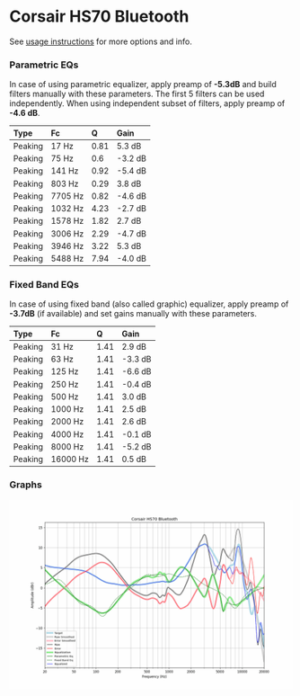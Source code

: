 # Corsair HS70 Bluetooth
See [usage instructions](https://github.com/jaakkopasanen/AutoEq#usage) for more options and info.

### Parametric EQs
In case of using parametric equalizer, apply preamp of **-5.3dB** and build filters manually
with these parameters. The first 5 filters can be used independently.
When using independent subset of filters, apply preamp of **-4.6 dB**.

| Type    | Fc      |    Q | Gain    |
|:--------|:--------|:-----|:--------|
| Peaking | 17 Hz   | 0.81 | 5.3 dB  |
| Peaking | 75 Hz   | 0.6  | -3.2 dB |
| Peaking | 141 Hz  | 0.92 | -5.4 dB |
| Peaking | 803 Hz  | 0.29 | 3.8 dB  |
| Peaking | 7705 Hz | 0.82 | -4.6 dB |
| Peaking | 1032 Hz | 4.23 | -2.7 dB |
| Peaking | 1578 Hz | 1.82 | 2.7 dB  |
| Peaking | 3006 Hz | 2.29 | -4.7 dB |
| Peaking | 3946 Hz | 3.22 | 5.3 dB  |
| Peaking | 5488 Hz | 7.94 | -4.0 dB |

### Fixed Band EQs
In case of using fixed band (also called graphic) equalizer, apply preamp of **-3.7dB**
(if available) and set gains manually with these parameters.

| Type    | Fc       |    Q | Gain    |
|:--------|:---------|:-----|:--------|
| Peaking | 31 Hz    | 1.41 | 2.9 dB  |
| Peaking | 63 Hz    | 1.41 | -3.3 dB |
| Peaking | 125 Hz   | 1.41 | -6.6 dB |
| Peaking | 250 Hz   | 1.41 | -0.4 dB |
| Peaking | 500 Hz   | 1.41 | 3.0 dB  |
| Peaking | 1000 Hz  | 1.41 | 2.5 dB  |
| Peaking | 2000 Hz  | 1.41 | 2.6 dB  |
| Peaking | 4000 Hz  | 1.41 | -0.1 dB |
| Peaking | 8000 Hz  | 1.41 | -5.2 dB |
| Peaking | 16000 Hz | 1.41 | 0.5 dB  |

### Graphs
![](./Corsair%20HS70%20Bluetooth.png)